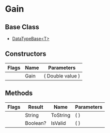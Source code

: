 # Gain
## Base Class
- [DataTypeBase&lt;T&gt;](./T_DataTypeBase`1.md)
## Constructors
Flags|Name|Parameters
-|-|-
&nbsp;|Gain|( Double value )
## Methods
Flags|Result|Name|Parameters
-|-|-|-
&nbsp;|String|ToString|( )
&nbsp;|Boolean?|IsValid|( )
